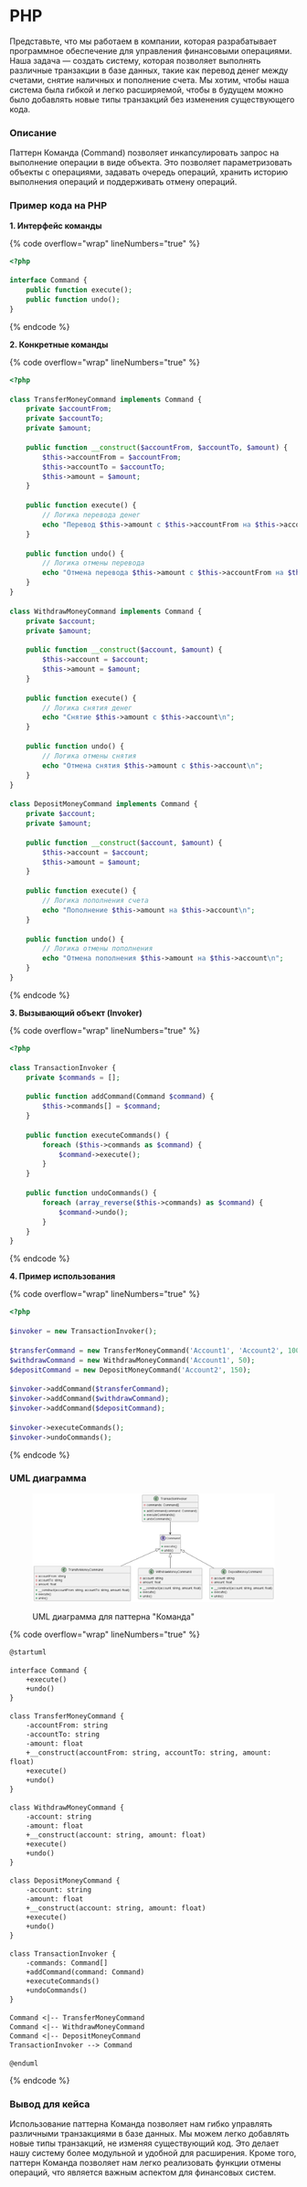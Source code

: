 # PHP

Представьте, что мы работаем в компании, которая разрабатывает программное обеспечение для управления финансовыми операциями. Наша задача — создать систему, которая позволяет выполнять различные транзакции в базе данных, такие как перевод денег между счетами, снятие наличных и пополнение счета. Мы хотим, чтобы наша система была гибкой и легко расширяемой, чтобы в будущем можно было добавлять новые типы транзакций без изменения существующего кода.

### Описание

Паттерн Команда (Command) позволяет инкапсулировать запрос на выполнение операции в виде объекта. Это позволяет параметризовать объекты с операциями, задавать очередь операций, хранить историю выполнения операций и поддерживать отмену операций.

### Пример кода на PHP

**1. Интерфейс команды**

{% code overflow="wrap" lineNumbers="true" %}
```php
<?php

interface Command {
    public function execute();
    public function undo();
}
```
{% endcode %}

**2. Конкретные команды**

{% code overflow="wrap" lineNumbers="true" %}
```php
<?php

class TransferMoneyCommand implements Command {
    private $accountFrom;
    private $accountTo;
    private $amount;

    public function __construct($accountFrom, $accountTo, $amount) {
        $this->accountFrom = $accountFrom;
        $this->accountTo = $accountTo;
        $this->amount = $amount;
    }

    public function execute() {
        // Логика перевода денег
        echo "Перевод $this->amount с $this->accountFrom на $this->accountTo\n";
    }

    public function undo() {
        // Логика отмены перевода
        echo "Отмена перевода $this->amount с $this->accountFrom на $this->accountTo\n";
    }
}

class WithdrawMoneyCommand implements Command {
    private $account;
    private $amount;

    public function __construct($account, $amount) {
        $this->account = $account;
        $this->amount = $amount;
    }

    public function execute() {
        // Логика снятия денег
        echo "Снятие $this->amount с $this->account\n";
    }

    public function undo() {
        // Логика отмены снятия
        echo "Отмена снятия $this->amount с $this->account\n";
    }
}

class DepositMoneyCommand implements Command {
    private $account;
    private $amount;

    public function __construct($account, $amount) {
        $this->account = $account;
        $this->amount = $amount;
    }

    public function execute() {
        // Логика пополнения счета
        echo "Пополнение $this->amount на $this->account\n";
    }

    public function undo() {
        // Логика отмены пополнения
        echo "Отмена пополнения $this->amount на $this->account\n";
    }
}
```
{% endcode %}

**3. Вызывающий объект (Invoker)**

{% code overflow="wrap" lineNumbers="true" %}
```php
<?php

class TransactionInvoker {
    private $commands = [];

    public function addCommand(Command $command) {
        $this->commands[] = $command;
    }

    public function executeCommands() {
        foreach ($this->commands as $command) {
            $command->execute();
        }
    }

    public function undoCommands() {
        foreach (array_reverse($this->commands) as $command) {
            $command->undo();
        }
    }
}
```
{% endcode %}

**4. Пример использования**

{% code overflow="wrap" lineNumbers="true" %}
```php
<?php

$invoker = new TransactionInvoker();

$transferCommand = new TransferMoneyCommand('Account1', 'Account2', 100);
$withdrawCommand = new WithdrawMoneyCommand('Account1', 50);
$depositCommand = new DepositMoneyCommand('Account2', 150);

$invoker->addCommand($transferCommand);
$invoker->addCommand($withdrawCommand);
$invoker->addCommand($depositCommand);

$invoker->executeCommands();
$invoker->undoCommands();
```
{% endcode %}

### UML диаграмма

<figure><img src="../../../../../.gitbook/assets/image (89).png" alt=""><figcaption><p>UML диаграмма для паттерна "Команда"</p></figcaption></figure>

{% code overflow="wrap" lineNumbers="true" %}
```plantuml
@startuml

interface Command {
    +execute()
    +undo()
}

class TransferMoneyCommand {
    -accountFrom: string
    -accountTo: string
    -amount: float
    +__construct(accountFrom: string, accountTo: string, amount: float)
    +execute()
    +undo()
}

class WithdrawMoneyCommand {
    -account: string
    -amount: float
    +__construct(account: string, amount: float)
    +execute()
    +undo()
}

class DepositMoneyCommand {
    -account: string
    -amount: float
    +__construct(account: string, amount: float)
    +execute()
    +undo()
}

class TransactionInvoker {
    -commands: Command[]
    +addCommand(command: Command)
    +executeCommands()
    +undoCommands()
}

Command <|-- TransferMoneyCommand
Command <|-- WithdrawMoneyCommand
Command <|-- DepositMoneyCommand
TransactionInvoker --> Command

@enduml
```
{% endcode %}

### Вывод для кейса

Использование паттерна Команда позволяет нам гибко управлять различными транзакциями в базе данных. Мы можем легко добавлять новые типы транзакций, не изменяя существующий код. Это делает нашу систему более модульной и удобной для расширения. Кроме того, паттерн Команда позволяет нам легко реализовать функции отмены операций, что является важным аспектом для финансовых систем.

